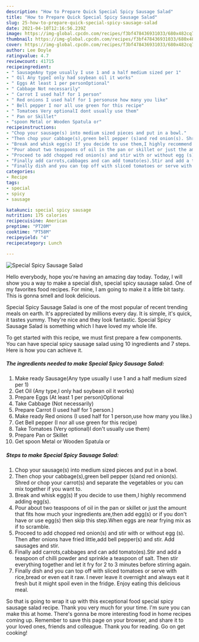 ```yaml
---
description: "How to Prepare Quick Special Spicy Sausage Salad"
title: "How to Prepare Quick Special Spicy Sausage Salad"
slug: 25-how-to-prepare-quick-special-spicy-sausage-salad
date: 2021-04-10T12:16:56.239Z
image: https://img-global.cpcdn.com/recipes/f3bf478436931033/680x482cq70/special-spicy-sausage-salad-recipe-main-photo.jpg
thumbnail: https://img-global.cpcdn.com/recipes/f3bf478436931033/680x482cq70/special-spicy-sausage-salad-recipe-main-photo.jpg
cover: https://img-global.cpcdn.com/recipes/f3bf478436931033/680x482cq70/special-spicy-sausage-salad-recipe-main-photo.jpg
author: Lee Doyle
ratingvalue: 4.7
reviewcount: 41715
recipeingredient:
- " SausageAny type usually I use 1 and a half medium sized per 1"
- " Oil Any typeI only had soybean oil it works"
- " Eggs At least 1 per personOptional"
- " Cabbage Not necessarily"
- " Carrot I used half for 1 person"
- " Red onions I used half for 1 personuse how many you like"
- " Bell pepper I nor all use green for this recipe"
- " Tomatoes Very optionalI dont usually use them"
- " Pan or Skillet"
- "spoon Metal or Wooden Spatula or"
recipeinstructions:
- "Chop your sausage(s) into medium sized pieces and put in a bowl."
- "Then chop your cabbage(s),green bell pepper (s)and red onion(s). Shred or chop your carrot(s) and separate the vegetables or you can mix together if you want to."
- "Break and whisk egg(s) If you decide to use them,I highly recommend adding egg(s)."
- "Pour about two teaspoons of oil in the pan or skillet or just the amount that fits how much your ingredients are,then add egg(s) or if you don&#39;t have or use egg(s) then skip this step.When eggs are near frying mix as if to scramble."
- "Proceed to add chopped red onion(s) and stir with or without egg (s). Then after onions have fried little,add bell pepper(s) and stir. Add sausages and stir."
- "Finally add carrots,cabbages and can add tomato(es).Stir and add a teaspoon of chilli powder and sprinkle a teaspoon of salt. Then stir everything together and let it fry for 2 to 3 minutes before stirring again."
- "Finally dish and you can top off with sliced tomatoes or serve with rice,bread or even eat it raw. I never leave it overnight and always eat it fresh but it might spoil even in the fridge. Enjoy eating this delicious meal."
categories:
- Recipe
tags:
- special
- spicy
- sausage

katakunci: special spicy sausage 
nutrition: 175 calories
recipecuisine: American
preptime: "PT20M"
cooktime: "PT58M"
recipeyield: "4"
recipecategory: Lunch

---
```



![Special Spicy Sausage Salad](https://img-global.cpcdn.com/recipes/f3bf478436931033/680x482cq70/special-spicy-sausage-salad-recipe-main-photo.jpg)

Hello everybody, hope you're having an amazing day today. Today, I will show you a way to make a special dish, special spicy sausage salad. One of my favorites food recipes. For mine, I am going to make it a little bit tasty. This is gonna smell and look delicious.

Special Spicy Sausage Salad is one of the most popular of recent trending meals on earth. It's appreciated by millions every day. It is simple, it's quick, it tastes yummy. They're nice and they look fantastic. Special Spicy Sausage Salad is something which I have loved my whole life.




To get started with this recipe, we must first prepare a few components. You can have special spicy sausage salad using 10 ingredients and 7 steps. Here is how you can achieve it.

<!--inarticleads1-->

##### The ingredients needed to make Special Spicy Sausage Salad:

1. Make ready  Sausage(Any type usually I use 1 and a half medium sized per 1)
1. Get  Oil (Any type,I only had soybean oil it works)
1. Prepare  Eggs (At least 1 per person)Optional
1. Take  Cabbage (Not necessarily)
1. Prepare  Carrot (I used half for 1 person.)
1. Make ready  Red onions (I used half for 1 person,use how many you like.)
1. Get  Bell pepper (I nor all use green for this recipe)
1. Take  Tomatoes (Very optional)I don&#39;t usually use them)
1. Prepare  Pan or Skillet
1. Get spoon Metal or Wooden Spatula or




<!--inarticleads2-->

##### Steps to make Special Spicy Sausage Salad:

1. Chop your sausage(s) into medium sized pieces and put in a bowl.
1. Then chop your cabbage(s),green bell pepper (s)and red onion(s). Shred or chop your carrot(s) and separate the vegetables or you can mix together if you want to.
1. Break and whisk egg(s) If you decide to use them,I highly recommend adding egg(s).
1. Pour about two teaspoons of oil in the pan or skillet or just the amount that fits how much your ingredients are,then add egg(s) or if you don&#39;t have or use egg(s) then skip this step.When eggs are near frying mix as if to scramble.
1. Proceed to add chopped red onion(s) and stir with or without egg (s). Then after onions have fried little,add bell pepper(s) and stir. Add sausages and stir.
1. Finally add carrots,cabbages and can add tomato(es).Stir and add a teaspoon of chilli powder and sprinkle a teaspoon of salt. Then stir everything together and let it fry for 2 to 3 minutes before stirring again.
1. Finally dish and you can top off with sliced tomatoes or serve with rice,bread or even eat it raw. I never leave it overnight and always eat it fresh but it might spoil even in the fridge. Enjoy eating this delicious meal.




So that is going to wrap it up with this exceptional food special spicy sausage salad recipe. Thank you very much for your time. I'm sure you can make this at home. There's gonna be more interesting food in home recipes coming up. Remember to save this page on your browser, and share it to your loved ones, friends and colleague. Thank you for reading. Go on get cooking!
